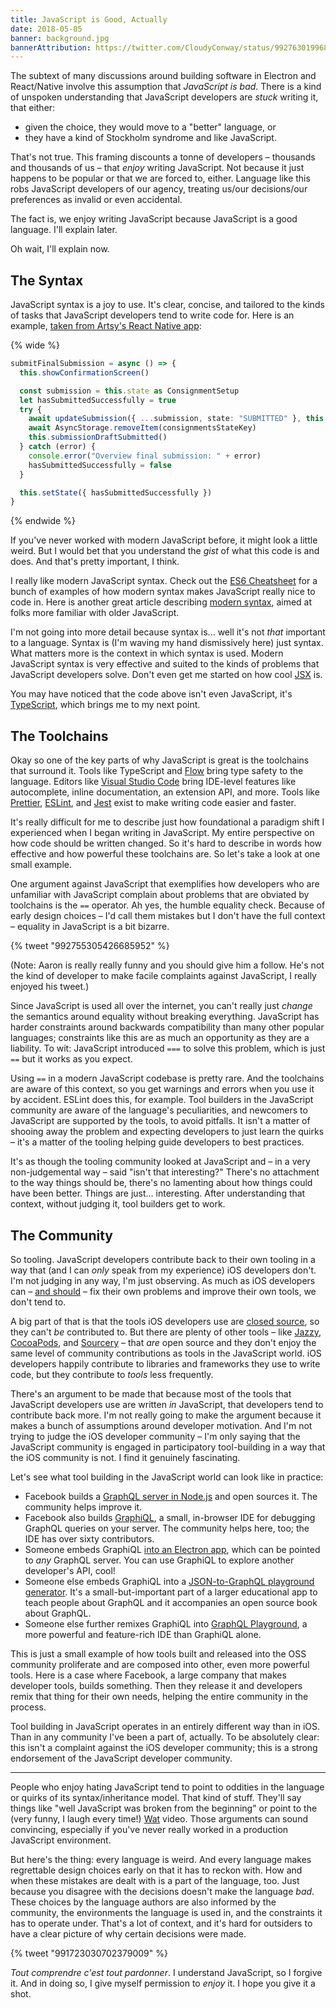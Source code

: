 ```yaml
---
title: JavaScript is Good, Actually
date: 2018-05-05
banner: background.jpg
bannerAttribution: https://twitter.com/CloudyConway/status/992763019968045056
---
```


The subtext of many discussions around building software in Electron and React/Native involve this assumption that _JavaScript is bad_. There is a kind of unspoken understanding that JavaScript developers are _stuck_ writing it, that either:

- given the choice, they would move to a "better" language, or
- they have a kind of Stockholm syndrome and like JavaScript.

That's not true. This framing discounts a tonne of developers – thousands and thousands of us – that _enjoy_ writing JavaScript. Not because it just happens to be popular or that we are forced to, either. Language like this robs JavaScript developers of our agency, treating us/our decisions/our preferences as invalid or even accidental.

The fact is, we enjoy writing JavaScript because JavaScript is a good language. I'll explain later.

Oh wait, I'll explain now.

## The Syntax

JavaScript syntax is a joy to use. It's clear, concise, and tailored to the kinds of tasks that JavaScript developers tend to write code for. Here is an example, [taken from Artsy's React Native app][emission]:

{% wide %}

```ts
submitFinalSubmission = async () => {
  this.showConfirmationScreen()

  const submission = this.state as ConsignmentSetup
  let hasSubmittedSuccessfully = true
  try {
    await updateSubmission({ ...submission, state: "SUBMITTED" }, this.state.submission_id)
    await AsyncStorage.removeItem(consignmentsStateKey)
    this.submissionDraftSubmitted()
  } catch (error) {
    console.error("Overview final submission: " + error)
    hasSubmittedSuccessfully = false
  }

  this.setState({ hasSubmittedSuccessfully })
}
```

{% endwide %}

If you've never worked with modern JavaScript before, it might look a little weird. But I would bet that you understand the _gist_ of what this code is and does. And that's pretty important, I think.

I really like modern JavaScript syntax. Check out the [ES6 Cheatsheet][cheat] for a bunch of examples of how modern syntax makes JavaScript really nice to code in. Here is another great article describing [modern syntax][modern], aimed at folks more familiar with older JavaScript.

I'm not going into more detail because syntax is... well it's not _that_ important to a language. Syntax is (I'm waving my hand dismissively here) just syntax. What matters more is the context in which syntax is used. Modern JavaScript syntax is very effective and suited to the kinds of problems that JavaScript developers solve. Don't even get me started on how cool [JSX][] is.

You may have noticed that the code above isn't even JavaScript, it's [TypeScript][], which brings me to my next point.

## The Toolchains

Okay so one of the key parts of why JavaScript is great is the toolchains that surround it. Tools like TypeScript and [Flow][] bring type safety to the language. Editors like [Visual Studio Code][code] bring IDE-level features like autocomplete, inline documentation, an extension API, and more. Tools like [Prettier][], [ESLint][], and [Jest][] exist to make writing code easier and faster.

It's really difficult for me to describe just how foundational a paradigm shift I experienced when I began writing in JavaScript. My entire perspective on how code should be written changed. So it's hard to describe in words how effective and how powerful these toolchains are. So let's take a look at one small example.

One argument against JavaScript that exemplifies how developers who are unfamiliar with JavaScript complain about problems that are obviated by toolchains is the `==` operator. Ah yes, the humble equality check. Because of early design choices – I'd call them mistakes but I don't have the full context – equality in JavaScript is a bit bizarre.

{% tweet "992755305426685952" %}

(Note: Aaron is really really funny and you should give him a follow. He's not the kind of developer to make facile complaints against JavaScript, I really enjoyed his tweet.)

Since JavaScript is used all over the internet, you can't really just _change_ the semantics around equality without breaking everything. JavaScript has harder constraints around backwards compatibility than many other popular languages; constraints like this are as much an opportunity as they are a liability. To wit: JavaScript introduced `===` to solve this problem, which is just `==` but it works as you expect.

Using `==` in a modern JavaScript codebase is pretty rare. And the toolchains are aware of this context, so you get warnings and errors when you use it by accident. ESLint does this, for example. Tool builders in the JavaScript community are aware of the language's peculiarities, and newcomers to JavaScript are supported by the tools, to avoid pitfalls. It isn't a matter of shooing away the problem and expecting developers to just learn the quirks – it's a matter of the tooling helping guide developers to best practices.

It's as though the tooling community looked at JavaScript and – in a very non-judgemental way – said "isn't that interesting?" There's no attachment to the way things should be, there's no lamenting about how things could have been better. Things are just... interesting. After understanding that context, without judging it, tool builders get to work.

## The Community

So tooling. JavaScript developers contribute back to their own tooling in a way that (and I can _only_ speak from my experience) iOS developers don't. I'm not judging in any way, I'm just observing. As much as iOS developers can – [and should][jp] – fix their own problems and improve their own tools, we don't tend to.

A big part of that is that the tools iOS developers use are [closed source][xcode], so they can't _be_ contributed to. But there are plenty of other tools – like [Jazzy][], [CocoaPods][], and [Sourcery][] – that _are_ open source and they don't enjoy the same level of community contributions as tools in the JavaScript world. iOS developers happily contribute to libraries and frameworks they use to write code, but they contribute to _tools_ less frequently.

There's an argument to be made that because most of the tools that JavaScript developers use are written _in_ JavaScript, that developers tend to contribute back more. I'm not really going to make the argument because it makes a bunch of assumptions around developer motivation. And I'm not trying to judge the iOS developer community – I'm only saying that the JavaScript community is engaged in participatory tool-building in a way that the iOS community is not. I find it genuinely fascinating.

Let's see what tool building in the JavaScript world can look like in practice:

- Facebook builds a [GraphQL server in Node.js][graphql] and open sources it. The community helps improve it.
- Facebook also builds [GraphiQL][], a small, in-browser IDE for debugging GraphQL queries on your server. The community helps here, too; the IDE has over sixty contributors.
- Someone embeds GraphiQL [into an Electron app][gapp], which can be pointed to _any_ GraphQL server. You can use GraphiQL to explore another developer's API, cool!
- Someone else embeds GraphiQL into a [JSON-to-GraphQL playground generator][gcollege]. It's a small-but-important part of a larger educational app to teach people about GraphQL and it accompanies an open source book about GraphQL.
- Someone else further remixes GraphiQL into [GraphQL Playground][gplayground], a more powerful and feature-rich IDE than GraphiQL alone.

This is just a small example of how tools built and released into the OSS community proliferate and are composed into other, even more powerful tools. Here is a case where Facebook, a large company that makes developer tools, builds something. Then they release it and developers remix that thing for their own needs, helping the entire community in the process.

Tool building in JavaScript operates in an entirely different way than in iOS. Than in any community I've been a part of, actually. To be absolutely clear: this isn't a complaint against the iOS developer community; this is a strong endorsement of the JavaScript developer community.

---

People who enjoy hating JavaScript tend to point to oddities in the language or quirks of its syntax/inheritance model. That kind of stuff. They'll say things like "well JavaScript was broken from the beginning" or point to the (very funny, I laugh every time!) [Wat][] video. Those arguments can sound convincing, especially if you've never really worked in a production JavaScript environment.

But here's the thing: every language is weird. And every language makes regrettable design choices early on that it has to reckon with. How and when these mistakes are dealt with is a part of the language, too. Just because you disagree with the decisions doesn't make the language _bad_. These choices by the language authors are also informed by the community, the environments the language is used in, and the constraints it has to operate under. That's a lot of context, and it's hard for outsiders to have a clear picture of why certain decisions were made.

{% tweet "991723030702379009" %}

_Tout comprendre c'est tout pardonner_. I understand JavaScript, so I forgive it. And in doing so, I give myself permission to _enjoy_ it. I hope you give it a shot.

[wat]: https://www.destroyallsoftware.com/talks/wat
[emission]: https://github.com/artsy/emission/blob/365d34cba3bf96c74c6ae7f2615f37c82c669920/src/lib/Components/Consignments/Screens/Overview.tsx#L135-L150
[typescript]: https://www.typescriptlang.org
[flow]: https://flow.org
[cheat]: https://github.com/DrkSephy/es6-cheatsheet
[code]: https://code.visualstudio.com
[prettier]: https://prettier.io
[eslint]: https://eslint.org
[jest]: https://facebook.github.io/jest/
[jp]: https://www.youtube.com/watch?v=flSMEw_Hxik
[xcode]: http://isxcodeopensourceyet.github.io
[graphiql]: https://github.com/graphql/graphiql
[gapp]: https://github.com/skevy/graphiql-app
[gcollege]: https://www.graphql.college/practice-graphql/
[gplayground]: https://github.com/graphcool/graphql-playground
[jazzy]: https://github.com/realm/jazzy
[cocoapods]: https://github.com/CocoaPods/CocoaPods
[sourcery]: https://github.com/krzysztofzablocki/Sourcery
[graphql]: https://github.com/graphql/graphql-js
[modern]: https://medium.com/the-node-js-collection/modern-javascript-explained-for-dinosaurs-f695e9747b70
[jsx]: https://reactjs.org/docs/introducing-jsx.html
